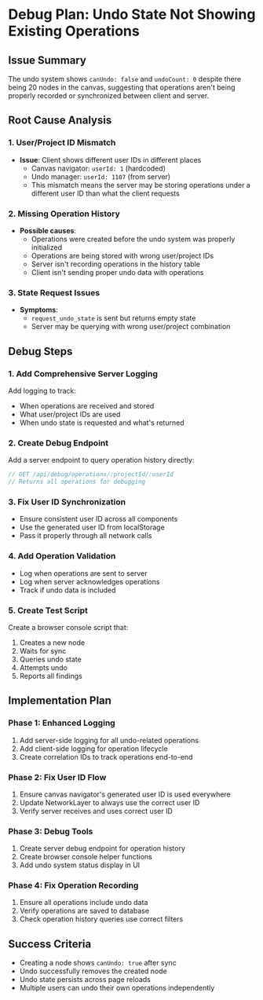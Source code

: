 # Debug Plan: Undo State Not Showing Existing Operations

## Issue Summary
The undo system shows `canUndo: false` and `undoCount: 0` despite there being 20 nodes in the canvas, suggesting that operations aren't being properly recorded or synchronized between client and server.

## Root Cause Analysis

### 1. User/Project ID Mismatch
- **Issue**: Client shows different user IDs in different places
  - Canvas navigator: `userId: 1` (hardcoded)
  - Undo manager: `userId: 1107` (from server)
  - This mismatch means the server may be storing operations under a different user ID than what the client requests

### 2. Missing Operation History
- **Possible causes**:
  - Operations were created before the undo system was properly initialized
  - Operations are being stored with wrong user/project IDs
  - Server isn't recording operations in the history table
  - Client isn't sending proper undo data with operations

### 3. State Request Issues
- **Symptoms**:
  - `request_undo_state` is sent but returns empty state
  - Server may be querying with wrong user/project combination

## Debug Steps

### 1. Add Comprehensive Server Logging
Add logging to track:
- When operations are received and stored
- What user/project IDs are used
- When undo state is requested and what's returned

### 2. Create Debug Endpoint
Add a server endpoint to query operation history directly:
```javascript
// GET /api/debug/operations/:projectId/:userId
// Returns all operations for debugging
```

### 3. Fix User ID Synchronization
- Ensure consistent user ID across all components
- Use the generated user ID from localStorage
- Pass it properly through all network calls

### 4. Add Operation Validation
- Log when operations are sent to server
- Log when server acknowledges operations
- Track if undo data is included

### 5. Create Test Script
Create a browser console script that:
1. Creates a new node
2. Waits for sync
3. Queries undo state
4. Attempts undo
5. Reports all findings

## Implementation Plan

### Phase 1: Enhanced Logging
1. Add server-side logging for all undo-related operations
2. Add client-side logging for operation lifecycle
3. Create correlation IDs to track operations end-to-end

### Phase 2: Fix User ID Flow
1. Ensure canvas navigator's generated user ID is used everywhere
2. Update NetworkLayer to always use the correct user ID
3. Verify server receives and uses correct user ID

### Phase 3: Debug Tools
1. Create server debug endpoint for operation history
2. Create browser console helper functions
3. Add undo system status display in UI

### Phase 4: Fix Operation Recording
1. Ensure all operations include undo data
2. Verify operations are saved to database
3. Check operation history queries use correct filters

## Success Criteria
- Creating a node shows `canUndo: true` after sync
- Undo successfully removes the created node
- Undo state persists across page reloads
- Multiple users can undo their own operations independently